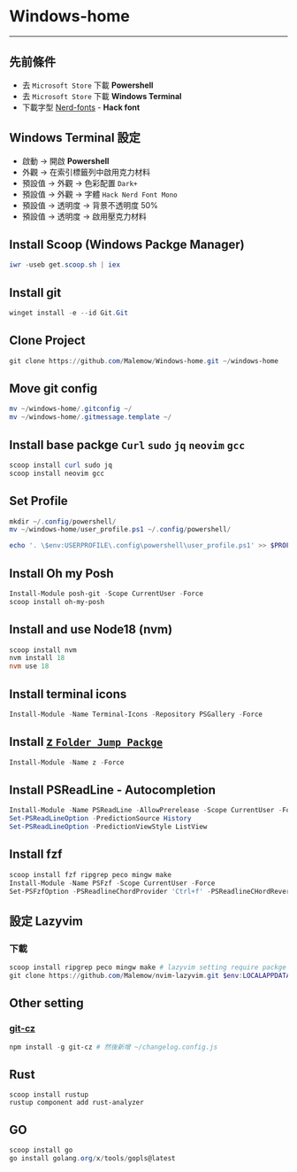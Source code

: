 # Windows-home

---

## 先前條件

- 去 `Microsoft Store` 下載 **Powershell**
- 去 `Microsoft Store` 下載 **Windows Terminal**
- 下載字型 [Nerd-fonts](https://github.com/ryanoasis/nerd-fonts) - **Hack font**

## Windows Terminal 設定

- 啟動 -> 開啟 **Powershell**
- 外觀 -> 在索引標籤列中啟用克力材料
- 預設值 -> 外觀 -> 色彩配置 `Dark+`
- 預設值 -> 外觀 -> 字體 `Hack Nerd Font Mono`
- 預設值 -> 透明度 -> 背景不透明度 50%
- 預設值 -> 透明度 -> 啟用壓克力材料

## Install Scoop (Windows Packge Manager)

```powershell
iwr -useb get.scoop.sh | iex
```

## Install git

```powershell
winget install -e --id Git.Git
```

## Clone Project

```powershell
git clone https://github.com/Malemow/Windows-home.git ~/windows-home
```

## Move git config

```powershell
mv ~/windows-home/.gitconfig ~/
mv ~/windows-home/.gitmessage.template ~/
```

## Install base packge `Curl` `sudo` `jq` `neovim` `gcc`

```powershell
scoop install curl sudo jq
scoop install neovim gcc

```

## Set Profile

```powershell
mkdir ~/.config/powershell/
mv ~/windows-home/user_profile.ps1 ~/.config/powershell/

echo '. \$env:USERPROFILE\.config\powershell\user_profile.ps1' >> $PROFILE.CurrentUserCurrentHost
```

## Install Oh my Posh

```powershell
Install-Module posh-git -Scope CurrentUser -Force
scoop install oh-my-posh
```

## Install and use Node18 (nvm)

```powershell
scoop install nvm
nvm install 18
nvm use 18
```

## Install terminal icons

```powershell
Install-Module -Name Terminal-Icons -Repository PSGallery -Force
```

## Install [z `Folder Jump Packge`](https://github.com/rupa/z)

```powershell
Install-Module -Name z -Force
```

## Install PSReadLine - Autocompletion

```powershell
Install-Module -Name PSReadLine -AllowPrerelease -Scope CurrentUser -Force -SkipPublisherCheck
Set-PSReadLineOption -PredictionSource History
Set-PSReadLineOption -PredictionViewStyle ListView
```

## Install fzf

```powershell
scoop install fzf ripgrep peco mingw make
Install-Module -Name PSFzf -Scope CurrentUser -Force
Set-PSFzfOption -PSReadlineChordProvider 'Ctrl+f' -PSReadlineCHordReverseHistory 'Ctrl+r'
```

## 設定 Lazyvim

### 下載

```powershell
scoop install ripgrep peco mingw make # lazyvim setting require packge
git clone https://github.com/Malemow/nvim-lazyvim.git $env:LOCALAPPDATA\nvim
```

## Other setting 

### [git-cz](https://github.com/streamich/git-cz)

```powershell
npm install -g git-cz # 然後新增 ~/changelog.config.js
```

## Rust

```powreshell
scoop install rustup
rustup component add rust-analyzer
```

## GO

```powershell
scoop install go
go install golang.org/x/tools/gopls@latest
```

